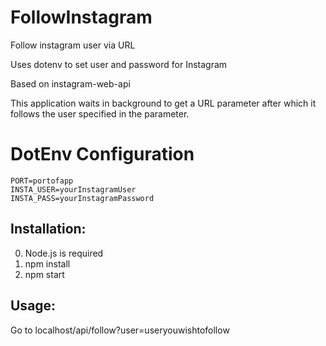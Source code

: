 # FollowInstagram

Follow instagram user via URL

Uses dotenv to set user and password for Instagram

Based on instagram-web-api



This application waits in background to get a URL parameter after which it follows the user specified in the parameter.

# DotEnv Configuration
```env
PORT=portofapp
INSTA_USER=yourInstagramUser
INSTA_PASS=yourInstagramPassword
```


## Installation:

0. Node.js is required
1. npm install
2. npm start

## Usage:
Go to localhost/api/follow?user=useryouwishtofollow